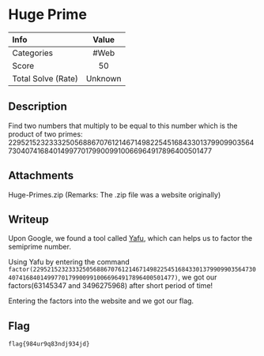 # Huge Prime

| Info | Value |
| :--- | :-----: |
| Categories | #Web |
| Score | 50 |
| Total Solve (Rate) | Unknown |

## Description

Find two numbers that multiply to be equal to this number which is the product of two primes: 22952152323332505688670761214671498225451684330137990990356473040741684014997701799009910066964917896400501477

## Attachments

Huge-Primes.zip
(Remarks: The .zip file was a website originally)

## Writeup

Upon Google, we found a tool called [Yafu](https://sourceforge.net/projects/yafu/), which can helps us to factor the semiprime number.

Using Yafu by entering the command `factor(22952152323332505688670761214671498225451684330137990990356473040741684014997701799009910066964917896400501477)`, we got our factors(63145347 and 3496275968) after short period of time!

Entering the factors into the website and we got our flag.

## Flag
`flag{984ur9q83ndj934jd}`